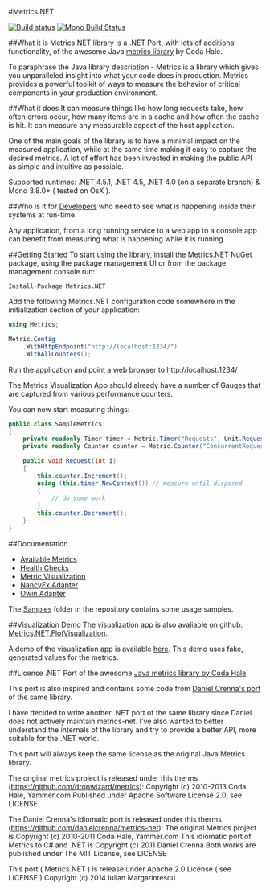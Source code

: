 #Metrics.NET

[![Build status](https://ci.appveyor.com/api/projects/status/m6ng7uml4wqm3ni2)](https://ci.appveyor.com/project/etishor/metrics-net)
[![Mono Build Status](https://api.travis-ci.org/etishor/Metrics.NET.svg)](https://travis-ci.org/etishor/Metrics.NET)

##What it is
Metrics.NET library is a .NET Port, with lots of additional functionality, of the awesome Java [metrics library](https://github.com/dropwizard/metrics) by Coda Hale.

To paraphrase the Java library description - Metrics is a library which gives you unparalleled insight into what your code does in production. Metrics provides a powerful toolkit of ways to measure the behavior of critical components in your production environment.

##What it does
It can measure things like how long requests take, how often errors occur, how many items are in a cache and how often the cache is hit. It can measure any measurable aspect of the host application.

One of the main goals of the library is to have a minimal impact on the measured application, while at the same time making it easy to capture the desired metrics. A lot of effort has been invested in making the public API as simple and intuitive as possible.

Supported runtimes: .NET 4.5.1, .NET 4.5, .NET 4.0 (on a separate branch) & Mono 3.8.0+ ( tested on OsX ).

##Who is it for
[Developers](https://www.youtube.com/watch?v=8To-6VIJZRE) who need to see what is happening inside their systems at run-time. 

Any application, from a long running service to a web app to a console app can benefit from measuring what is happening while it is running. 

##Getting Started
To start using the library, install the [Metrics.NET](https://www.nuget.org/packages/Metrics.NET/) NuGet package, using the package management UI or from the package management console run:

    Install-Package Metrics.NET

Add the following Metrics.NET configuration code somewhere in the initialization section of your application:

```csharp
using Metrics;

Metric.Config
    .WithHttpEndpoint("http://localhost:1234/")
    .WithAllCounters();
```

Run the application and point a web browser to http://localhost:1234/ 

The Metrics Visualization App should already have a number of Gauges that are captured from various performance counters.

You can now start measuring things: 

```csharp
public class SampleMetrics
{
    private readonly Timer timer = Metric.Timer("Requests", Unit.Requests);
    private readonly Counter counter = Metric.Counter("ConcurrentRequests", Unit.Requests);

    public void Request(int i)
    {
        this.counter.Increment();
        using (this.timer.NewContext()) // measure until disposed
        {
            // do some work
        }
        this.counter.Decrement();
    }
}
```

##Documentation

* [Available Metrics](https://github.com/etishor/Metrics.NET/wiki/Available-Metrics)
* [Health Checks](https://github.com/etishor/Metrics.NET/wiki/Health-Checks)
* [Metric Visualization](https://github.com/etishor/Metrics.NET/wiki/Metrics-Visualization)
* [NancyFx Adapter](https://github.com/etishor/Metrics.NET/wiki/NancyFX-Metrics-Adapter)
* [Owin Adapter](https://github.com/etishor/Metrics.NET/wiki/OWIN-Metrics-Adapter)

The [Samples](https://github.com/etishor/Metrics.NET/tree/master/Samples) folder in the repository contains some usage samples.

##Visualization Demo
The visualization app is also avaliable on github: [Metrics.NET.FlotVisualization](https://github.com/etishor/Metrics.NET.FlotVisualization). 

A demo of the visualization app is available [here](http://www.erata.net/Metrics.NET/demo/). This demo uses fake, generated values for the metrics.

##License
.NET Port of the awesome [Java metrics library by Coda Hale](https://github.com/dropwizard/metrics)

This port is also inspired and contains some code from [Daniel Crenna's port](https://github.com/danielcrenna/metrics-net) of the same library.

I have decided to write another .NET port of the same library since Daniel does not actively maintain metrics-net. 
I've also wanted to better understand the internals of the library and try to provide a better API, more suitable for the .NET world.

This port will always keep the same license as the original Java Metrics library.

The original metrics project is released under this therms (https://github.com/dropwizard/metrics):
Copyright (c) 2010-2013 Coda Hale, Yammer.com
Published under Apache Software License 2.0, see LICENSE

The Daniel Crenna's idiomatic port is released under this therms (https://github.com/danielcrenna/metrics-net):
The original Metrics project is Copyright (c) 2010-2011 Coda Hale, Yammer.com
This idiomatic port of Metrics to C# and .NET is Copyright (c) 2011 Daniel Crenna
Both works are published under The MIT License, see LICENSE

This port ( Metrics.NET ) is release under Apache 2.0 License ( see LICENSE ) 
Copyright (c) 2014 Iulian Margarintescu

